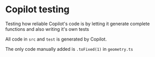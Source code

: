 # Copilot testing

Testing how reliable Copilot's code is by letting it generate complete functions and also writing it's own tests

All code in `src` and `test` is generated by Copilot.

The only code manually added is `.toFixed(1)` in `geometry.ts`
